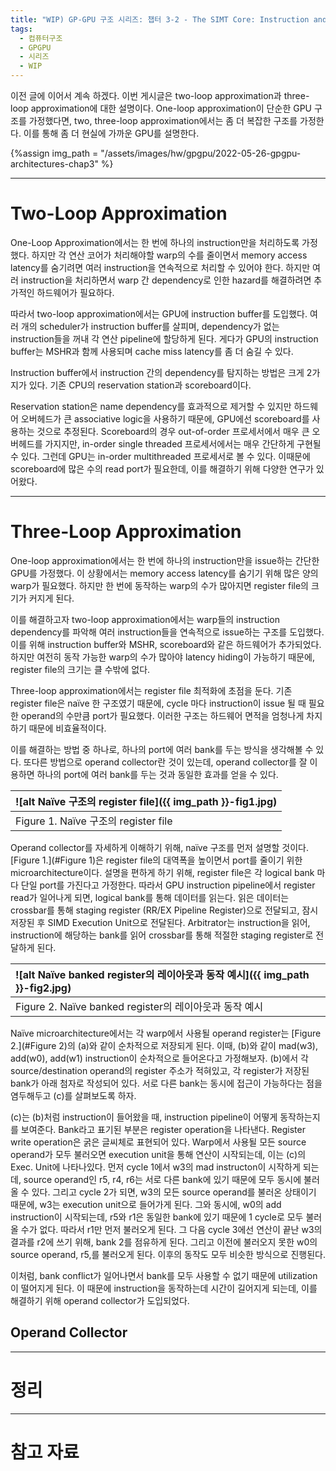 ```yaml
---
title: "WIP) GP-GPU 구조 시리즈: 챕터 3-2 - The SIMT Core: Instruction and Register Data Flow"
tags:
  - 컴퓨터구조
  - GPGPU
  - 시리즈
  - WIP
---
```



이전 글에 이어서 계속 하겠다.
이번 게시글은 two-loop approximation과 three-loop approximation에 대한 설명이다.
One-loop approximation이 단순한 GPU 구조를 가정했다면,
  two, three-loop approximation에서는 좀 더 복잡한 구조를 가정한다.
이를 통해 좀 더 현실에 가까운 GPU를 설명한다.


{%assign img_path = "/assets/images/hw/gpgpu/2022-05-26-gpgpu-architectures-chap3" %}


---

# Two-Loop Approximation

One-Loop Approximation에서는 한 번에 하나의 instruction만을 처리하도록 가정했다.
하지만 각 연산 코어가 처리해야할 warp의 수를 줄이면서 memory access latency를 숨기려면
  여러 instruction을 연속적으로 처리할 수 있어야 한다.
하지만 여러 instruction을 처리하면서 warp 간 dependency로 인한 hazard를 해결하려면
  추가적인 하드웨어가 필요하다.

따라서 two-loop approximation에서는 GPU에 instruction buffer를 도입했다.
여러 개의 scheduler가 instruction buffer를 살피며, dependency가 없는 instruction들을 꺼내
  각 연산 pipeline에 할당하게 된다.
게다가 GPU의 instruction buffer는 MSHR과 함께 사용되며 cache miss latency를 좀 더 숨길 수 있다.

Instruction buffer에서 instruction 간의 dependency를 탐지하는 방법은 크게 2가지가 있다.
기존 CPU의 reservation station과 scoreboard이다.

Reservation station은 name dependency를 효과적으로 제거할 수 있지만
  하드웨어 오버헤드가 큰 associative logic을 사용하기 때문에,
  GPU에선 scoreboard를 사용하는 것으로 추정된다.
Scoreboard의 경우 out-of-order 프로세서에서 매우 큰 오버헤드를 가지지만,
  in-order single threaded 프로세서에서는 매우 간단하게 구현될 수 있다.
그런데 GPU는 in-order multithreaded 프로세서로 볼 수 있다.
이때문에 scoreboard에 많은 수의 read port가 필요한데, 이를 해결하기 위해 다양한 연구가 있어왔다.

---

# Three-Loop Approximation

One-loop approximation에서는 한 번에 하나의 instruction만을 issue하는 간단한 GPU를 가정했다.
이 상황에서는 memory access latency를 숨기기 위해 많은 양의 warp가 필요했다.
하지만 한 번에 동작하는 warp의 수가 많아지면 register file의 크기가 커지게 된다.

이를 해결하고자 two-loop approximation에서는 warp들의 instruction dependency를 파악해
  여러 instruction들을 연속적으로 issue하는 구조를 도입했다.
이를 위해 instruction buffer와 MSHR, scoreboard와 같은 하드웨어가 추가되었다.
하지만 여전히 동작 가능한 warp의 수가 많아야 latency hiding이 가능하기 때문에,
  register file의 크기는 클 수밖에 없다.

Three-loop approximation에서는 register file 최적화에 초점을 둔다.
기존 register file은 naïve 한 구조였기 때문에,
  cycle 마다 instruction이 issue 될 때 필요한 operand의 수만큼 port가 필요했다.
이러한 구조는 하드웨어 면적을 엄청나게 차지하기 때문에 비효율적이다.

이를 해결하는 방법 중 하나로, 하나의 port에 여러 bank를 두는 방식을 생각해볼 수 있다.
또다른 방법으로 operand collector란 것이 있는데,
  operand collector를 잘 이용하면 하나의 port에 여러 bank를 두는 것과 동일한 효과를 얻을 수 있다.


|<a name="Figure 1">![alt Naïve 구조의 register file]({{ img_path }}-fig1.jpg)</a>|
|:-------|
|Figure 1. Naïve 구조의 register file|

Operand collector를 자세하게 이해하기 위해, naïve 구조를 먼저 설명할 것이다.
[Figure 1.](#Figure 1)은 register file의 대역폭을 높이면서 port를 줄이기 위한 microarchitecture이다.
설명을 편하게 하기 위해, register file은 각 logical bank 마다 단일 port를 가진다고 가정한다.
따라서 GPU instruction pipeline에서 register read가 일어나게 되면, logical bank를 통해 데이터를 읽는다.
읽은 데이터는 crossbar를 통해 staging register (RR/EX Pipeline Register)으로 전달되고, 잠시 저장된 후 SIMD Execution Unit으로 전달된다.
Arbitrator는 instruction을 읽어, instruction에 해당하는 bank를 읽어 crossbar를 통해 적절한 staging register로 전달하게 된다.

|<a name="Figure 2">![alt Naïve banked register의 레이아웃과 동작 예시]({{ img_path }}-fig2.jpg)</a>|
|:-----|
|Figure 2. Naïve banked register의 레이아웃과 동작 예시|

Naïve microarchitecture에서는 각 warp에서 사용될 operand register는 [Figure 2.](#Figure 2)의 (a)와 같이 순차적으로 저장되게 된다.
이때, (b)와 같이 mad(w3), add(w0), add(w1) instruction이 순차적으로 들어온다고 가정해보자.
(b)에서 각 source/destination operand의 register 주소가 적혀있고, 각 register가 저장된 bank가 아래 첨자로 작성되어 있다.
서로 다른 bank는 동시에 접근이 가능하다는 점을 염두해두고 (c)를 살펴보도록 하자.

(c)는 (b)처럼 instruction이 들어왔을 때, instruction pipeline이 어떻게 동작하는지를 보여준다.
Bank라고 표기된 부분은 register operation을 나타낸다. Register write operation은 굵은 글씨체로 표현되어 있다.
Warp에서 사용될 모든 source operand가 모두 불러오면 execution unit을 통해 연산이 시작되는데, 이는 (c)의 Exec. Unit에 나타나있다.
먼저 cycle 1에서 w3의 mad instructon이 시작하게 되는데,
  source operand인 r5, r4, r6는 서로 다른 bank에 있기 때문에 모두 동시에 불러올 수 있다.
그리고 cycle 2가 되면, w3의 모든 source operand를 불러온 상태이기 때문에, w3는 execution unit으로 들어가게 된다.
그와 동시에, w0의 add instruction이 시작되는데, r5와 r1은 동일한 bank에 있기 때문에 1 cycle로 모두 불러올 수가 없다.
따라서 r1만 먼저 불러오게 된다.
그 다음 cycle 3에선 연산이 끝난 w3의 결과를 r2에 쓰기 위해, bank 2를 점유하게 된다.
그리고 이전에 불러오지 못한 w0의 source operand, r5,를 불러오게 된다.
이후의 동작도 모두 비슷한 방식으로 진행된다.

이처럼, bank conflict가 일어나면서 bank를 모두 사용할 수 없기 때문에 utilization이 떨어지게 된다.
이 때문에 instruction을 동작하는데 시간이 길어지게 되는데, 이를 해결하기 위해 operand collector가 도입되었다.

## Operand Collector












----

# 정리


---

# 참고 자료



